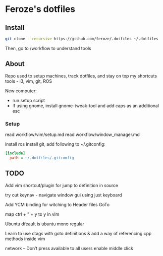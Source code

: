 # Feroze's dotfiles

## Install

```bash
git clone --recursive https://github.com/feroze/.dotfiles ~/.dotfiles
```

Then, go to /workflow to understand tools

## About

Repo used to setup machines, track dotfiles, and stay on top my shortcuts
tools - i3, vim, git, ROS

New computer:

- run setup script
- If using gnome, install gnome-tweak-tool and add caps as an additional esc

### Setup ###

read workflow/vim/setup.md
read workflow/window_manager.md

install ros
install git, add following to ~/.gitconfig:

```INI
[include]
  path = ~/.dotfiles/.gitconfig
```


## TODO ##
Add vim shortcut/plugin for jump to definition in source

try out keynav - navigate window gui using just keyboard

Add YCM binding for witching to Header files GoTo

map ctrl + " + y to y in vim

Ubuntu dfeault is ubuntu mono regular

Learn to use ctags with goto definitions & 
add a way of referencing cpp methods inside vim

network – Don’t press available to all users
enable middle click
